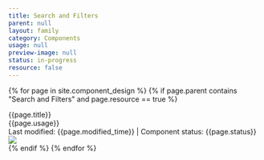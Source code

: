```yaml
---
title: Search and Filters
parent: null
layout: family
category: Components
usage: null
preview-image: null
status: in-progress
resource: false
---
```


{% for page in site.component_design %}
  {% if page.parent contains "Search and Filters" and page.resource == true %}
  <div class="component-element">
    <div class="hxRow">
      <div class="hxCol-8">
        <div class="hxRow">
          <div class="hxCol">
            <div class="component-title">{{page.title}}</div>
          </div>
        </div>
        <div class="hxRow">
          <div class="hxCol">
            <div class="component-blurb">{{page.usage}}</div>
            <div class="component-status">Last modified: {{page.modified_time}} | Component status: {{page.status}}</div>
          </div>
        </div>
      </div>
      <div class="hxCol-4">
        <div class="hero-image"><img src="{{site.cdn_url}}/img/{{page.preview-image}}"/></div>
      </div>
    </div>
  </div>
  {% endif %}
{% endfor %}
